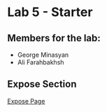 # Lab 5 - Starter

## Members for the lab: <br>
- George Minasyan 
- Ali Farahbakhsh 

## Expose Section
[Expose Page](https://github.com/InvertedVoice/Lab5_Starter/blob/88e43fc987efda6e0ef5167e887fca8100a50bff/expose.html)
